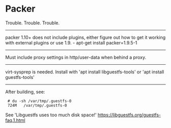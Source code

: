 

# Packer

Trouble. Trouble. Trouble.

---
packer 1.10+ does not include plugins, either figure out how to get it working with external plugins or use 1.9.
    - apt-get install packer=1.9.5-1

---
Must include proxy settings in http/user-data when behind a proxy.

---
virt-sysprep is needed. Install with 'apt install libguestfs-tools' or 'apt install guestfs-tools' 

---
After building, see:
```
 # du -sh /var/tmp/.guestfs-0   
 724M	/var/tmp/.guestfs-0
```

See 'Libguestfs uses too much disk space!' https://libguestfs.org/guestfs-faq.1.html
